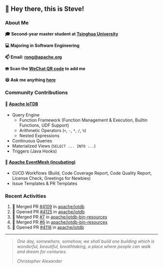 ## 👋 Hey there, this is Steve!

### About Me

**🎓 Second-year master student at [Tsinghua University](https://www.tsinghua.edu.cn/)**

**💻 Majoring in Software Engineering**

**📫 Email: rong@apache.org**

**☎️ Scan the [WeChat QR code](https://github.com/SteveYurongSu/SteveYurongSu/issues/1) to add me**

**😆 Ask me anything <a href="https://github.com/SteveYurongSu/SteveYurongSu/issues">here</a>**

### Community Contributions

#### 🚀 [Apache IoTDB](https://github.com/apache/iotdb/pulls?q=is%3Apr+author%3ASteveYurongSu)

- Query Engine
  - Function Framework (Function Management & Execution, Builtin Functions, UDF Support)
  - Arithmetic Operators (`+`, `-`, `*`, `/`, `%`)
  - Nested Expressions
- Continuous Queries
- Materialized Views (`SELECT ... INTO ...`)
- Triggers (Java Hooks)

#### 🚀 [Apache EventMesh (incubating)](https://github.com/apache/incubator-eventmesh/pulls?q=is%3Apr+author%3ASteveYurongSu)

- CI/CD Workflows (Build, Code Coverage Report, Code Quality Report, License Check, Greetings for Newbies)
- Issue Templates & PR Templates 

### Recent Activities
<!--START_SECTION:activity-->

1. 🎉 Merged PR [#4109](https://github.com/apache/iotdb/pull/4109) in [apache/iotdb](https://github.com/apache/iotdb)
2. 💪 Opened PR [#4125](https://github.com/apache/iotdb/pull/4125) in [apache/iotdb](https://github.com/apache/iotdb)
3. 🎉 Merged PR [#7](https://github.com/apache/iotdb-bin-resources/pull/7) in [apache/iotdb-bin-resources](https://github.com/apache/iotdb-bin-resources)
4. 🎉 Merged PR [#6](https://github.com/apache/iotdb-bin-resources/pull/6) in [apache/iotdb-bin-resources](https://github.com/apache/iotdb-bin-resources)
5. 💪 Opened PR [#4118](https://github.com/apache/iotdb/pull/4118) in [apache/iotdb](https://github.com/apache/iotdb)
<!--END_SECTION:activity-->

---

> *One day, somewhere, somehow, we shall build one building which is wonderful, beautiful, breathtaking, a place where people can walk and dream for centuries.*
>
> *Christopher Alexander*
